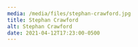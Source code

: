 ```yaml
---
media: /media/files/stephan-crawford.jpg
title: Stephan Crawford
alt: Stephan Crawford
date: 2021-04-12T17:23:00-0500
---
```

